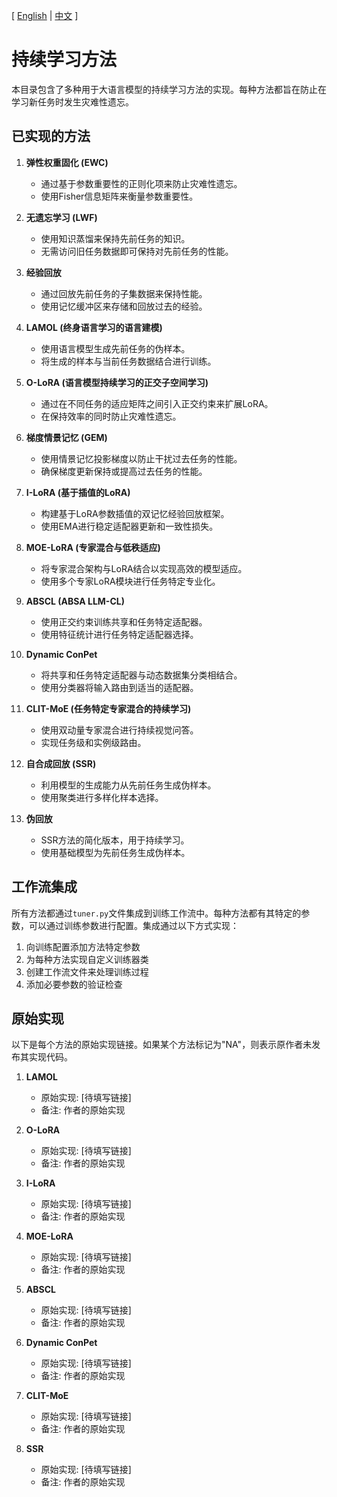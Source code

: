 [ [English](README.md) | [中文](README_zh.md) ]

# 持续学习方法

本目录包含了多种用于大语言模型的持续学习方法的实现。每种方法都旨在防止在学习新任务时发生灾难性遗忘。

## 已实现的方法

1. **弹性权重固化 (EWC)**
   - 通过基于参数重要性的正则化项来防止灾难性遗忘。
   - 使用Fisher信息矩阵来衡量参数重要性。

2. **无遗忘学习 (LWF)**
   - 使用知识蒸馏来保持先前任务的知识。
   - 无需访问旧任务数据即可保持对先前任务的性能。

3. **经验回放**
   - 通过回放先前任务的子集数据来保持性能。
   - 使用记忆缓冲区来存储和回放过去的经验。

4. **LAMOL (终身语言学习的语言建模)**
   - 使用语言模型生成先前任务的伪样本。
   - 将生成的样本与当前任务数据结合进行训练。

5. **O-LoRA (语言模型持续学习的正交子空间学习)**
   - 通过在不同任务的适应矩阵之间引入正交约束来扩展LoRA。
   - 在保持效率的同时防止灾难性遗忘。

6. **梯度情景记忆 (GEM)**
   - 使用情景记忆投影梯度以防止干扰过去任务的性能。
   - 确保梯度更新保持或提高过去任务的性能。

7. **I-LoRA (基于插值的LoRA)**
   - 构建基于LoRA参数插值的双记忆经验回放框架。
   - 使用EMA进行稳定适配器更新和一致性损失。

8. **MOE-LoRA (专家混合与低秩适应)**
   - 将专家混合架构与LoRA结合以实现高效的模型适应。
   - 使用多个专家LoRA模块进行任务特定专业化。

9. **ABSCL (ABSA LLM-CL)**
   - 使用正交约束训练共享和任务特定适配器。
   - 使用特征统计进行任务特定适配器选择。

10. **Dynamic ConPet**
    - 将共享和任务特定适配器与动态数据集分类相结合。
    - 使用分类器将输入路由到适当的适配器。

11. **CLIT-MoE (任务特定专家混合的持续学习)**
    - 使用双动量专家混合进行持续视觉问答。
    - 实现任务级和实例级路由。

12. **自合成回放 (SSR)**
    - 利用模型的生成能力从先前任务生成伪样本。
    - 使用聚类进行多样化样本选择。

13. **伪回放**
    - SSR方法的简化版本，用于持续学习。
    - 使用基础模型为先前任务生成伪样本。

## 工作流集成

所有方法都通过`tuner.py`文件集成到训练工作流中。每种方法都有其特定的参数，可以通过训练参数进行配置。集成通过以下方式实现：

1. 向训练配置添加方法特定参数
2. 为每种方法实现自定义训练器类
3. 创建工作流文件来处理训练过程
4. 添加必要参数的验证检查

## 原始实现

以下是每个方法的原始实现链接。如果某个方法标记为"NA"，则表示原作者未发布其实现代码。

1. **LAMOL**
   - 原始实现: [待填写链接]
   - 备注: 作者的原始实现

2. **O-LoRA**
   - 原始实现: [待填写链接]
   - 备注: 作者的原始实现

3. **I-LoRA**
   - 原始实现: [待填写链接]
   - 备注: 作者的原始实现

4. **MOE-LoRA**
   - 原始实现: [待填写链接]
   - 备注: 作者的原始实现

5. **ABSCL**
   - 原始实现: [待填写链接]
   - 备注: 作者的原始实现

6. **Dynamic ConPet**
   - 原始实现: [待填写链接]
   - 备注: 作者的原始实现

7. **CLIT-MoE**
   - 原始实现: [待填写链接]
   - 备注: 作者的原始实现

8. **SSR**
   - 原始实现: [待填写链接]
   - 备注: 作者的原始实现 
